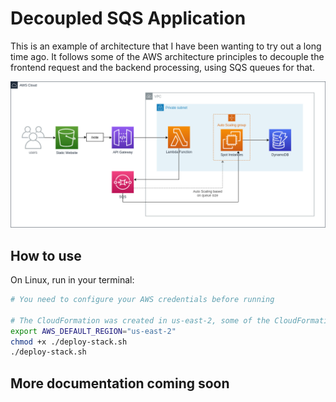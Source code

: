 # Decoupled SQS Application

This is an example of architecture that I have been wanting to try out a long time ago. 
It follows some of the AWS architecture principles to decouple the frontend request and 
the backend processing, using SQS queues for that.

![](docs/Decoupled_SQS_Application.png)

## How to use
On Linux, run in your terminal:
```bash
# You need to configure your AWS credentials before running

# The CloudFormation was created in us-east-2, some of the CloudFormation might need to be changed to create it in another region
export AWS_DEFAULT_REGION="us-east-2" 
chmod +x ./deploy-stack.sh
./deploy-stack.sh
```

## More documentation coming soon